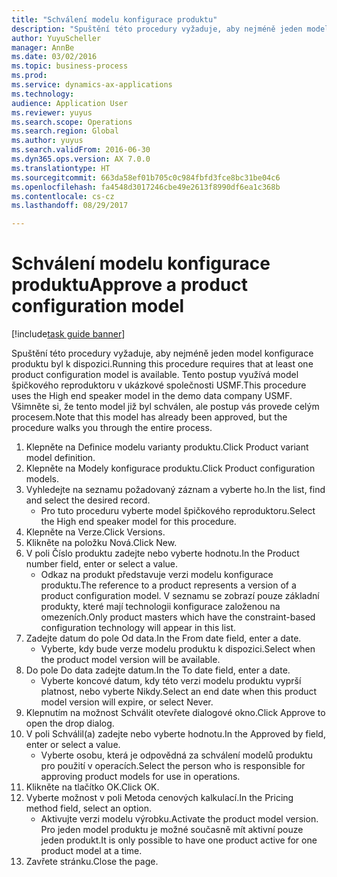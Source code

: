 ```yaml
--- 
title: "Schválení modelu konfigurace produktu"
description: "Spuštění této procedury vyžaduje, aby nejméně jeden model konfigurace produktu byl k dispozici."
author: YuyuScheller
manager: AnnBe
ms.date: 03/02/2016
ms.topic: business-process
ms.prod: 
ms.service: dynamics-ax-applications
ms.technology: 
audience: Application User
ms.reviewer: yuyus
ms.search.scope: Operations
ms.search.region: Global
ms.author: yuyus
ms.search.validFrom: 2016-06-30
ms.dyn365.ops.version: AX 7.0.0
ms.translationtype: HT
ms.sourcegitcommit: 663da58ef01b705c0c984fbfd3fce8bc31be04c6
ms.openlocfilehash: fa4548d3017246cbe49e2613f8990df6ea1c368b
ms.contentlocale: cs-cz
ms.lasthandoff: 08/29/2017

---
```

# <a name="approve-a-product-configuration-model"></a><span data-ttu-id="4cf7d-103">Schválení modelu konfigurace produktu</span><span class="sxs-lookup"><span data-stu-id="4cf7d-103">Approve a product configuration model</span></span>

[!include[task guide banner](../../includes/task-guide-banner.md)]

<span data-ttu-id="4cf7d-104">Spuštění této procedury vyžaduje, aby nejméně jeden model konfigurace produktu byl k dispozici.</span><span class="sxs-lookup"><span data-stu-id="4cf7d-104">Running this procedure requires that at least one product configuration model is available.</span></span> <span data-ttu-id="4cf7d-105">Tento postup využívá model špičkového reproduktoru v ukázkové společnosti USMF.</span><span class="sxs-lookup"><span data-stu-id="4cf7d-105">This procedure uses the High end speaker model in the demo data company USMF.</span></span> <span data-ttu-id="4cf7d-106">Všimněte si, že tento model již byl schválen, ale postup vás provede celým procesem.</span><span class="sxs-lookup"><span data-stu-id="4cf7d-106">Note that this model has already been approved, but the procedure walks you through the entire process.</span></span>

1. <span data-ttu-id="4cf7d-107">Klepněte na Definice modelu varianty produktu.</span><span class="sxs-lookup"><span data-stu-id="4cf7d-107">Click Product variant model definition.</span></span>
2. <span data-ttu-id="4cf7d-108">Klepněte na Modely konfigurace produktu.</span><span class="sxs-lookup"><span data-stu-id="4cf7d-108">Click Product configuration models.</span></span>
3. <span data-ttu-id="4cf7d-109">Vyhledejte na seznamu požadovaný záznam a vyberte ho.</span><span class="sxs-lookup"><span data-stu-id="4cf7d-109">In the list, find and select the desired record.</span></span>
    * <span data-ttu-id="4cf7d-110">Pro tuto proceduru vyberte model špičkového reproduktoru.</span><span class="sxs-lookup"><span data-stu-id="4cf7d-110">Select the High end speaker model for this procedure.</span></span>  
4. <span data-ttu-id="4cf7d-111">Klepněte na Verze.</span><span class="sxs-lookup"><span data-stu-id="4cf7d-111">Click Versions.</span></span>
5. <span data-ttu-id="4cf7d-112">Klikněte na položku Nová.</span><span class="sxs-lookup"><span data-stu-id="4cf7d-112">Click New.</span></span>
6. <span data-ttu-id="4cf7d-113">V poli Číslo produktu zadejte nebo vyberte hodnotu.</span><span class="sxs-lookup"><span data-stu-id="4cf7d-113">In the Product number field, enter or select a value.</span></span>
    * <span data-ttu-id="4cf7d-114">Odkaz na produkt představuje verzi modelu konfigurace produktu.</span><span class="sxs-lookup"><span data-stu-id="4cf7d-114">The reference to a product represents a version of a product configuration model.</span></span> <span data-ttu-id="4cf7d-115">V seznamu se zobrazí pouze základní produkty, které mají technologii konfigurace založenou na omezeních.</span><span class="sxs-lookup"><span data-stu-id="4cf7d-115">Only product masters which have the constraint-based configuration technology will appear in this list.</span></span>  
7. <span data-ttu-id="4cf7d-116">Zadejte datum do pole Od data.</span><span class="sxs-lookup"><span data-stu-id="4cf7d-116">In the From date field, enter a date.</span></span>
    * <span data-ttu-id="4cf7d-117">Vyberte, kdy bude verze modelu produktu k dispozici.</span><span class="sxs-lookup"><span data-stu-id="4cf7d-117">Select when the product model version will be available.</span></span>  
8. <span data-ttu-id="4cf7d-118">Do pole Do data zadejte datum.</span><span class="sxs-lookup"><span data-stu-id="4cf7d-118">In the To date field, enter a date.</span></span>
    * <span data-ttu-id="4cf7d-119">Vyberte koncové datum, kdy této verzi modelu produktu vyprší platnost, nebo vyberte Nikdy.</span><span class="sxs-lookup"><span data-stu-id="4cf7d-119">Select an end date when this product model version will expire, or select Never.</span></span>  
9. <span data-ttu-id="4cf7d-120">Klepnutím na možnost Schválit otevřete dialogové okno.</span><span class="sxs-lookup"><span data-stu-id="4cf7d-120">Click Approve to open the drop dialog.</span></span>
10. <span data-ttu-id="4cf7d-121">V poli Schválil(a) zadejte nebo vyberte hodnotu.</span><span class="sxs-lookup"><span data-stu-id="4cf7d-121">In the Approved by field, enter or select a value.</span></span>
    * <span data-ttu-id="4cf7d-122">Vyberte osobu, která je odpovědná za schválení modelů produktu pro použití v operacích.</span><span class="sxs-lookup"><span data-stu-id="4cf7d-122">Select the person who is responsible for approving product models for use in operations.</span></span>  
11. <span data-ttu-id="4cf7d-123">Klikněte na tlačítko OK.</span><span class="sxs-lookup"><span data-stu-id="4cf7d-123">Click OK.</span></span>
12. <span data-ttu-id="4cf7d-124">Vyberte možnost v poli Metoda cenových kalkulací.</span><span class="sxs-lookup"><span data-stu-id="4cf7d-124">In the Pricing method field, select an option.</span></span>
    * <span data-ttu-id="4cf7d-125">Aktivujte verzi modelu výrobku.</span><span class="sxs-lookup"><span data-stu-id="4cf7d-125">Activate the product model version.</span></span> <span data-ttu-id="4cf7d-126">Pro jeden model produktu je možné současně mít aktivní pouze jeden produkt.</span><span class="sxs-lookup"><span data-stu-id="4cf7d-126">It is only possible to have one product active for one product model at a time.</span></span>  
13. <span data-ttu-id="4cf7d-127">Zavřete stránku.</span><span class="sxs-lookup"><span data-stu-id="4cf7d-127">Close the page.</span></span>


